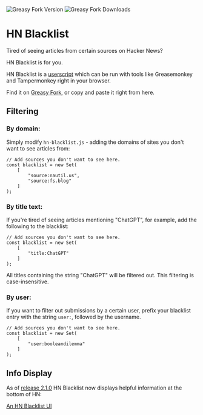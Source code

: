 ![Greasy Fork Version](https://img.shields.io/greasyfork/v/427213-hn-blacklist)
![Greasy Fork Downloads](https://img.shields.io/greasyfork/dt/427213-hn-blacklist)

# HN Blacklist

Tired of seeing articles from certain sources on Hacker News?

HN Blacklist is for you.

HN Blacklist is a [userscript](https://en.wikipedia.org/wiki/Userscript) which can be run with tools like Greasemonkey and Tampermonkey right in your browser.

Find it on [Greasy Fork](https://greasyfork.org/en/scripts/427213-hn-blacklist), or copy and paste it right from here.

## Filtering

### By domain:

Simply modify `hn-blacklist.js` - adding the domains of sites you don't want to see articles from:

```
// Add sources you don't want to see here.
const blacklist = new Set(
    [
        "source:nautil.us",
        "source:fs.blog"
    ]
);
```

### By title text:

If you're tired of seeing articles mentioning "ChatGPT", for example, add the following to the blacklist:

```
// Add sources you don't want to see here.
const blacklist = new Set(
    [
        "title:ChatGPT"
    ]
);
```

All titles containing the string "ChatGPT" will be filtered out. This filtering is case-insensitive.

### By user:

If you want to filter out submissions by a certain user, prefix your blacklist entry with the string `user:`, followed by the username.

```
// Add sources you don't want to see here.
const blacklist = new Set(
    [
        "user:booleandilemma"
    ]
);
```

## Info Display

As of [release 2.1.0](https://github.com/booleandilemma/hn-blacklist/releases/tag/2.1.0) HN Blacklist now displays helpful information at the bottom of HN:

[An HN Blacklist UI](https://github.com/booleandilemma/hn-blacklist/blob/master/ui.png)